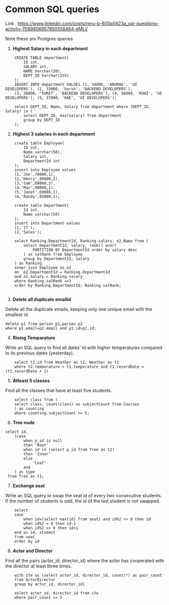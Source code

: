 # Common SQL queries

Link : https://www.linkedin.com/posts/renu-b-600a5823a_sql-questions-activity-7089806957850558464-eMLi/

Note these are Postgres queries

1. **Highest Salary in each department**

```
    CREATE TABLE department(
        ID int,
        SALARY int,
        NAME Varchar(20),
        DEPT_ID Varchar(255)
    );
    INSERT INTO department VALUES (1, 34000, 'ANURAG', 'UI DEVELOPERS'), (2, 33000, 'harsh', 'BACKEND DEVELOPERS'),
    (3, 36000, 'SUMIT', 'BACKEND DEVELOPERS'), (4, 36000, 'RUHI', 'UI DEVELOPERS'), (5, 37000, 'KAE', 'UI DEVELOPERS');

    select DEPT_ID, Name, Salary from department where (DEPT_ID, Salary) in (
        select DEPT_ID, max(salary) from department 
        group by DEPT_ID
    );

```

2. **Highest 3 salaries in each department**

```
    create table Employee(
        ID int,
        Name varchar(50),
        Salary int,
        DepartmentId int
    );
    insert into Employee values
    (1,'Joe',70000,1),
    (2,'Henry',80000,2),
    (3,'Sam',60000,2),
    (4,'Max',90000,1),
    (5,'Janet',69000,1),
    (6,'Randy',85000,1);

    create table Department(
        Id int,
        Name varchar(50)
    );
    insert into Department values
    (1,'IT'),
    (2,'Sales');

    select Ranking.DepartmentId, Ranking.salary, e2.Name from (
        select DepartmentId, salary, rank() over(
            PARTITION BY DepartmentId order by salary desc
        ) as salRank from Employee
        group by DepartmentId, salary
    ) as Ranking 
    inner join Employee as e2
    on  e2.DepartmentId = Ranking.DepartmentId 
    and e2.Salary = Ranking.salary 
    where Ranking.salRank <=3
    order by Ranking.DepartmentId, Ranking.salRank;
    
```

3. **Delete all duplicate emailid**

Delete all the duplicate emails, keeping only one unique email with the smallest id.

```
delete p1 from person p1,person p2 
where p1.email=p2.email and p1.id>p2.id;
```

4. **Rising Temparature**

Write an SQL query to find all dates' Id with higher temperatures compared to its previous dates (yesterday).


```
    select t2.id from Weather as t2, Weather as t1
    where t2.temperature > t1.temperature and t2.recordDate = (t1.recordDate + 1)
```

5. **Atleast 5 classes**

Find all the classes that have at least five students.

```
    select class from (
    select class, count(class) as subjectCount from Courses
    ) as counting 
    where counting.subjectCount >= 5;
```

6. **Tree node**


```
select id,
    (case 
        when p_id is null
        then 'Root'
        when id in (select p_id from Tree as t2)
        then 'Inner'
        else
            'Leaf'
        end
    ) as type
 from Tree as t1;
```

7. **Exchange seat**

Write an SQL query to swap the seat id of every two consecutive students. If the number of students is odd, the id of the last student is not swapped.
```
    select 
    case 
        when id=(select max(id) from seat) and id%2 <> 0 then id
        when id%2 = 0 then id-1
        when id%2 <> 0 then id+1
    end as id, student 
    from seat 
    order by id
```

8. **Actor and Director**

Find all the pairs (actor_id, director_id) where the actor has cooperated with the director at least three times.

```
    with cte as (select actor_id, director_id, count(*) as pair_count
    from ActorDirector
    group by actor_id, director_id)

    select actor_id, director_id from cte
    where pair_count >= 3
```

